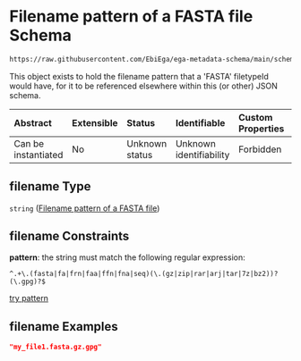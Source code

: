 # Filename pattern of a FASTA file Schema

```txt
https://raw.githubusercontent.com/EbiEga/ega-metadata-schema/main/schemas/EGA.common-definitions.json#/definitions/filenameFiletypePatternCheck/anyOf/4/properties/filename
```

This object exists to hold the filename pattern that a 'FASTA' filetypeId would have, for it to be referenced elsewhere within this (or other) JSON schema.

| Abstract            | Extensible | Status         | Identifiable            | Custom Properties | Additional Properties | Access Restrictions | Defined In                                                                                           |
| :------------------ | :--------- | :------------- | :---------------------- | :---------------- | :-------------------- | :------------------ | :--------------------------------------------------------------------------------------------------- |
| Can be instantiated | No         | Unknown status | Unknown identifiability | Forbidden         | Allowed               | none                | [EGA.common-definitions.json\*](../../../schemas/EGA.common-definitions.json "open original schema") |

## filename Type

`string` ([Filename pattern of a FASTA file](ega-4-definitions-check-filetype-checks-based-on-its-filename-anyof-fasta-filename-patterncheck-properties-filename-pattern-of-a-fasta-file.md))

## filename Constraints

**pattern**: the string must match the following regular expression:&#x20;

```regexp
^.+\.(fasta|fa|frn|faa|ffn|fna|seq)(\.(gz|zip|rar|arj|tar|7z|bz2))?(\.gpg)?$
```

[try pattern](https://regexr.com/?expression=%5E.%2B%5C.\(fasta%7Cfa%7Cfrn%7Cfaa%7Cffn%7Cfna%7Cseq\)\(%5C.\(gz%7Czip%7Crar%7Carj%7Ctar%7C7z%7Cbz2\)\)%3F\(%5C.gpg\)%3F%24 "try regular expression with regexr.com")

## filename Examples

```json
"my_file1.fasta.gz.gpg"
```

